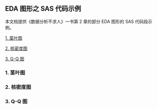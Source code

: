 ## EDA 图形之 SAS 代码示例
本文档提供《数据分析不求人》一书第 2 章的部分 EDA 图形的 SAS 代码段示例。

[1. 茎叶图](https://github.com/sbjciw/VisualAnalytics/blob/master/EDA/examples.md#1-%E8%8C%8E%E5%8F%B6%E5%9B%BE)

[2. 核密度图](https://github.com/sbjciw/VisualAnalytics/blob/master/EDA/examples.md#2-%E6%A0%B8%E5%AF%86%E5%BA%A6%E5%9B%BE)

[3. Q-Q 图](https://github.com/sbjciw/VisualAnalytics/blob/master/EDA/examples.md#3-q-q-%E5%9B%BE)


### 1. 茎叶图

### 2. 核密度图

### 3. Q-Q 图

